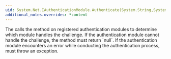 ```yaml
---
uid: System.Net.IAuthenticationModule.Authenticate(System.String,System.Net.WebRequest,System.Net.ICredentials)
additional_notes.overrides: *content
---
```


<p>The <xref href="System.Net.AuthenticationManager"></xref> calls the <xref href="System.Net.IAuthenticationModule.Authenticate(System.String,System.Net.WebRequest,System.Net.ICredentials)"></xref> method on registered authentication modules to determine which module handles the challenge. If the authentication module cannot handle the challenge, the <xref href="System.Net.IAuthenticationModule.Authenticate(System.String,System.Net.WebRequest,System.Net.ICredentials)"></xref> method must return `null`. If the authentication module encounters an error while conducting the authentication process, <xref href="System.Net.IAuthenticationModule.Authenticate(System.String,System.Net.WebRequest,System.Net.ICredentials)"></xref> must throw an exception.</p>


